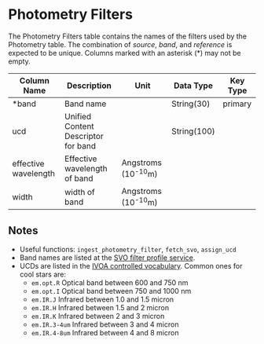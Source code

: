 # Photometry Filters

The Photometry Filters table contains the names of the filters used by the Photometry table.
The combination of *source*, *band*, and *reference* is expected to be unique. 
Columns marked with an asterisk (*) may not be empty.

| Column Name | Description  | Unit  | Data Type | Key Type  |
|---|---|---|---|---|
| *band    | Band name | | String(30) | primary |
| ucd       | Unified Content Descriptor for band |  | String(100)  |   |
| effective wavelength | Effective wavelength of band | Angstroms (10<sup>-10</sup>m) | |
| width | width of band | Angstroms (10<sup>-10</sup>m) | |

## Notes
- Useful functions: `ingest_photometry_filter`, `fetch_svo`, `assign_ucd`
- Band names are listed at the [SVO filter profile service](http://svo2.cab.inta-csic.es/svo/theory/fps3/index.php?mode=browse&gname=Spitzer&asttype=).
- UCDs are listed in the [IVOA controlled vocabulary](https://www.ivoa.net/documents/UCD1+/20200212/PEN-UCDlist-1.4-20200212.html#tth_sEcB).
  Common ones for cool stars are:
  - `em.opt.R`	Optical band between 600 and 750 nm
  - `em.opt.I`	Optical band between 750 and 1000 nm
  - `em.IR.J`	Infrared between 1.0 and 1.5 micron
  - `em.IR.H`	Infrared between 1.5 and 2 micron 
  - `em.IR.K`	Infrared between 2 and 3 micron 
  - `em.IR.3-4um`	Infrared between 3 and 4 micron
  - `em.IR.4-8um`	Infrared between 4 and 8 micron
